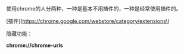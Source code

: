使用chrome的人分两种，一种是基本不用插件的，一种是经常使用插件的。



\[插件\]\(https://chrome.google.com/webstore/category/extensions\)



隐藏功能：

**chrome://chrome-urls**



